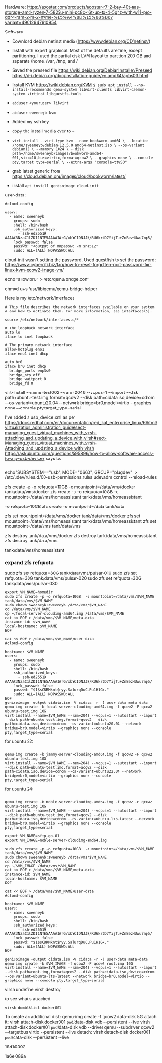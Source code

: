 Hardware: https://aoostar.com/products/aoostar-r7-2-bay-40t-nas-storage-amd-ryzen-7-5825u-mini-pc8c-16t-up-to-4-5ghz-with-w11-pro-ddr4-ram-2-m-2-nvme-%E5%A4%8D%E5%88%B6?variant=49012947910954

Software
- Download debian netinst media (https://www.debian.org/CD/netinst/)
- Install with expert graphical.  Most of the defaults are fine, except partitioning.  I used the partial disk LVM layout to partition 200 GB and separate /home, /var, /tmp, and /

 - Saved the preseed file https://wiki.debian.org/DebianInstaller/Preseed https://d-i.debian.org/doc/installation-guide/en.amd64/apbs03.html
 - Install KVM https://wiki.debian.org/KVM `$ sudo apt install --no-install-recommends qemu-system libvirt-clients libvirt-daemon-system virtinst libguestfs-tools` 
 - `adduser <youruser> libvirt`
 - `adduser sweeneyb kvm`
 - Added my ssh key


- copy the install media over to ~
- `virt-install --virt-type kvm --name bookworm-amd64 \
--location /home/sweeneyb/debian-12.5.0-amd64-netinst.iso \
--os-variant debian11 \
--memory 1024 \
--disk path=/home/sweeneyb/images/bookworm-amd64-001,size=10,bus=virtio,format=qcow2 \
--graphics none \
--console pty,target_type=serial \
--extra-args "console=ttyS0"`

- grab latest generic from https://cloud.debian.org/images/cloud/bookworm/latest/

- install `apt install genisoimage cloud-init`

user-data:
```
#cloud-config

users:
  - name: sweeneyb
    groups: sudo
    shell: /bin/bash
    ssh_authorized_keys:
      - ssh-ed25519 AAAAC3NzaC1lZDI1NTE5AAAAIArG/xbYCIDNJJH/RU6krtD7YijTu+ZnBezHUwu7np5/
    lock_passwd: false
    passwd: "<output of mkpasswd -m sha512"
    sudo: ALL=(ALL) NOPASSWD:ALL
```



cloud-init wasn't setting the password.  Used guestfish to set the password:
https://www.cyberciti.biz/faq/how-to-reset-forgotten-root-password-for-linux-kvm-qcow2-image-vm/

echo "allow br0" > /etc/qemu/bridge.conf


chmod u+s /usr/lib/qemu/qemu-bridge-helper

Here is my /etc/network/interfaces
```
# This file describes the network interfaces available on your system
# and how to activate them. For more information, see interfaces(5).

source /etc/network/interfaces.d/*

# The loopback network interface
auto lo
iface lo inet loopback

# The primary network interface
allow-hotplug eno1
iface eno1 inet dhcp

auto br0
iface br0 inet dhcp
  bridge_ports enp3s0
  bridge_stp off
  bridge_waitport 0
  bridge_fd 0
```



virt-install --name=test002 --ram=2048 --vcpus=1 --import --disk path=ubuntu-test.img,format=qcow2 --disk path=cidata.iso,device=cdrom --os-variant=ubuntu20.04 --network bridge=br0,model=virtio --graphics none --console pty,target_type=serial

I've added a usb_device.xml as per 
https://docs.redhat.com/en/documentation/red_hat_enterprise_linux/6/html/virtualization_administration_guide/sect-managing_guest_virtual_machines_with_virsh-attaching_and_updating_a_device_with_virsh#sect-Managing_guest_virtual_machines_with_virsh-Attaching_and_updating_a_device_with_virsh
https://askubuntu.com/questions/595896/how-to-allow-software-access-to-any-usb-devices
says to:
```
```
echo 'SUBSYSTEM\=\="usb", MODE="0660", GROUP="plugdev"' > /etc/udev/rules.d/00-usb-permissions.rules
udevadm control --reload-rules


zfs create -p -o refquota=10GB  -o mountpoint=/data/vms/docker tank/data/vms/docker
zfs create -p -o refquota=10GB  -o mountpoint=/data/vms/homeassistant tank/data/vms/homeassistant


-o refquota=10GB
zfs create -o mountpoint=/data tank/data


zfs set mountpoint=/data/vms/docker tank/data/vms/docker
zfs set mountpoint=/data/vms/homeassistant tank/data/vms/homeassistant
zfs set mountpoint=/data/vms tank/data/vms


zfs destroy tank/data/vms/docker
zfs destroy tank/data/vms/homeassistant
zfs destroy tank/data/vms

tank/data/vms/homeassistant

### expand zfs refquota
sudo zfs set refquota=30G tank/data/vms/pulsar-010
sudo zfs set refquota=30G tank/data/vms/pulsar-020
sudo zfs set refquota=30G tank/data/vms/pulsar-030


```
export VM_NAME=homedir
sudo zfs create -p -o refquota=10GB  -o mountpoint=/data/vms/$VM_NAME tank/data/vms/$VM_NAME
sudo chown sweeneyb:sweeneyb /data/vms/$VM_NAME
cd /data/vms/$VM_NAME
cp ~/focal-server-cloudimg-amd64.img /data/vms/$VM_NAME
cat << EOF > /data/vms/$VM_NAME/meta-data
instance-id: $VM_NAME
local-hostname: $VM_NAME
EOF 

cat << EOF > /data/vms/$VM_NAME/user-data
#cloud-config

hostname: $VM_NAME
users:
  - name: sweeneyb
    groups: sudo
    shell: /bin/bash
    ssh_authorized_keys:
      - ssh-ed25519 AAAAC3NzaC1lZDI1NTE5AAAAIArG/xbYCIDNJJH/RU6krtD7YijTu+ZnBezHUwu7np5/
    lock_passwd: false
    passwd: "$1$sC8RMknt$ryy.SalurqDuCLPu1H1Gx."
    sudo: ALL=(ALL) NOPASSWD:ALL
EOF
genisoimage -output cidata.iso -V cidata -r -J user-data meta-data
qemu-img create -b focal-server-cloudimg-amd64.img -f qcow2 -F qcow2 ubuntu-test.img 10G
virt-install --name=$VM_NAME --ram=2048 --vcpus=1 --autostart --import --disk path=ubuntu-test.img,format=qcow2 --disk path=cidata.iso,device=cdrom --os-variant=ubuntu20.04 --network bridge=br0,model=virtio --graphics none --console pty,target_type=serial
```

for ubuntu 22:
```

qemu-img create -b jammy-server-cloudimg-amd64.img -f qcow2 -F qcow2 ubuntu-test.img 10G
virt-install --name=$VM_NAME --ram=2048 --vcpus=1 --autostart --import --disk path=ubuntu-test.img,format=qcow2 --disk path=cidata.iso,device=cdrom --os-variant=ubuntu22.04 --network bridge=br0,model=virtio --graphics none --console pty,target_type=serial
```

for ubuntu 24:
```

qemu-img create -b noble-server-cloudimg-amd64.img -f qcow2 -F qcow2 ubuntu-test.img 10G
virt-install --name=$VM_NAME --ram=2048 --vcpus=1 --autostart --import --disk path=ubuntu-test.img,format=qcow2 --disk path=cidata.iso,device=cdrom --os-variant=ubuntu-lts-latest --network bridge=br0,model=virtio --graphics none --console pty,target_type=serial
```


```
export VM_NAME=sftp-go-01
export VM_IMAGE=noble-server-cloudimg-amd64.img

sudo zfs create -p -o refquota=10GB  -o mountpoint=/data/vms/$VM_NAME tank/data/vms/$VM_NAME
sudo chown sweeneyb:sweeneyb /data/vms/$VM_NAME
cd /data/vms/$VM_NAME
cp ~/$VM_IMAGE /data/vms/$VM_NAME
cat << EOF > /data/vms/$VM_NAME/meta-data
instance-id: $VM_NAME
local-hostname: $VM_NAME
EOF 

cat << EOF > /data/vms/$VM_NAME/user-data
#cloud-config

hostname: $VM_NAME
users:
  - name: sweeneyb
    groups: sudo
    shell: /bin/bash
    ssh_authorized_keys:
      - ssh-ed25519 AAAAC3NzaC1lZDI1NTE5AAAAIArG/xbYCIDNJJH/RU6krtD7YijTu+ZnBezHUwu7np5/
    lock_passwd: false
    passwd: "$1$sC8RMknt$ryy.SalurqDuCLPu1H1Gx."
    sudo: ALL=(ALL) NOPASSWD:ALL
EOF

genisoimage -output cidata.iso -V cidata -r -J user-data meta-data
qemu-img create -b $VM_IMAGE -f qcow2 -F qcow2 root.img 10G
virt-install --name=$VM_NAME --ram=2048 --vcpus=1 --autostart --import --disk path=root.img,format=qcow2 --disk path=cidata.iso,device=cdrom --os-variant=ubuntu-lts-latest --network bridge=br0,model=virtio --graphics none --console pty,target_type=serial
```

virsh undefine
virsh destroy

to see what's attached
```
virsh domblklist docker001
```

To create an additional disk:
qemu-img create -f qcow2 data-disk 5G
attach it:
virsh attach-disk docker001 `pwd`/data-disk vdb --persistent --live
virsh attach-disk docker001 `pwd`/data-disk vdb --driver qemu --subdriver qcow2 --targetbus virtio --persistent --live
detach:
virsh detach-disk docker001 `pwd`/data-disk --persistent --live


18d1:9302

1a6e:089a